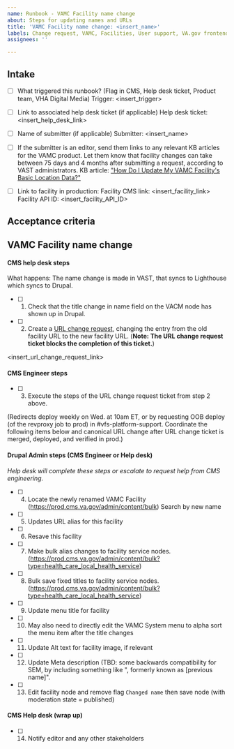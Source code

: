 ```yaml
---
name: Runbook - VAMC Facility name change
about: Steps for updating names and URLs
title: 'VAMC Facility name change: <insert_name>'
labels: Change request, VAMC, Facilities, User support, VA.gov frontend, Drupal engineering
assignees: ''

---
```


## Intake
- [ ] What triggered this runbook? (Flag in CMS, Help desk ticket, Product team, VHA Digital Media)
Trigger: <insert_trigger>

- [ ] Link to associated help desk ticket (if applicable)
Help desk ticket: <insert_help_desk_link>

- [ ] Name of submitter (if applicable)
Submitter: <insert_name>

- [ ] If the submitter is an editor, send them links to any relevant KB articles for the VAMC product. Let them know that facility changes can take between 75 days and 4 months after submitting a request, according to VAST administrators.
KB article: ["How Do I Update My VAMC Facility's Basic Location Data?"](https://prod.cms.va.gov/help/vamc/how-do-i-update-my-vamc-facilitys-basic-location-data)

- [ ] Link to facility in production:
Facility CMS link: <insert_facility_link>
Facility API ID: <insert_facility_API_ID>

## Acceptance criteria

## VAMC Facility name change

#### CMS help desk steps
What happens: The name change is made in VAST, that syncs to Lighthouse which syncs to Drupal.
- [ ] 1. Check that the title change in name field on the VACM node has shown up in Drupal.
- [ ] 2. Create a [URL change request](https://github.com/department-of-veterans-affairs/va.gov-cms/issues/new?assignees=&template=runbook-facility-url-change.md&title=URL+Change+for%3A+%3Cinsert+facility+name%3E), changing the entry from the old facility URL to the new facility URL. (**Note: The URL change request ticket blocks the completion of this ticket.**)

<insert_url_change_request_link>


#### CMS Engineer steps
- [ ] 3. Execute the steps of the URL change request ticket from step 2 above.

(Redirects deploy weekly on Wed. at 10am ET, or by requesting OOB deploy (of the revproxy job to prod) in #vfs-platform-support. Coordinate the following items below and canonical URL change after URL change ticket is merged, deployed, and verified in prod.)

#### Drupal Admin steps (CMS Engineer or Help desk)
_Help desk will complete these steps or escalate to request help from CMS engineering._
- [ ] 4. Locate the newly renamed VAMC Facility (https://prod.cms.va.gov/admin/content/bulk) Search by new name
- [ ] 5. Updates URL alias for this facility
- [ ] 6. Resave this facility
- [ ] 7. Make bulk alias changes to facility service nodes. (https://prod.cms.va.gov/admin/content/bulk?type=health_care_local_health_service)
- [ ] 8. Bulk save fixed titles to facility service nodes. (https://prod.cms.va.gov/admin/content/bulk?type=health_care_local_health_service)
- [ ] 9. Update menu title for facility
- [ ] 10. May also need to directly edit the VAMC System menu to alpha sort the menu item after the title changes
- [ ] 11. Update Alt text for facility image, if relevant
- [ ] 12. Update Meta description (TBD: some backwards compatibility for SEM, by including something like ", formerly known as [previous name]".
- [ ] 13. Edit facility node and remove flag `Changed name` then save node (with moderation state = published)

#### CMS Help desk (wrap up)
- [ ] 14. Notify editor and any other stakeholders
